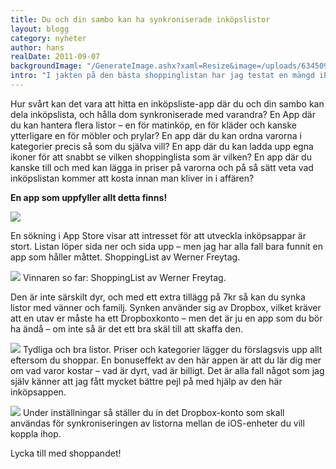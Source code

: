 ```yaml
---
title: Du och din sambo kan ha synkroniserade inköpslistor
layout: blogg
category: nyheter
author: hans
realDate: 2011-09-07
backgroundImage: "/GenerateImage.ashx?xaml=Resize&image=/uploads/634509016853972014-image003.jpg@01CC6BC5.D22EE600__image003.jpg&format=png&maxWidth=375&maxHeight=375"
intro: "I jakten på den bästa shoppinglistan har jag testat en mängd iPhone appar. Här är resultatet!"
---
```



Hur svårt kan det vara att hitta en inköpsliste-app där du och din sambo kan dela inköpslista, och hålla dom synkroniserade med varandra? En App där du kan hantera flera listor – en för matinköp, en för kläder och kanske ytterligare en för möbler och prylar? En app där du kan ordna varorna i kategorier precis så som du själva vill? En app där du kan ladda upp egna ikoner för att snabbt se vilken shoppinglista som är vilken? En app där du kanske till och med kan lägga in priser på varorna och på så sätt veta vad inköpslistan kommer att kosta innan man kliver in i affären?

**En app som uppfyller allt detta finns!**

[![](/GenerateImage.ashx?xaml=Resize&amp;format=png&amp;maxWidth=900&amp;image=/uploads/634509016853815765-image001.jpg@01CC6BC5.D22EE600__image001.jpg)](/uploads/634509016853815765-image001.jpg@01CC6BC5.D22EE600__image001.jpg)

En sökning i App Store visar att intresset för att utveckla inköpsappar är stort. Listan löper sida ner och sida upp – men jag har alla fall bara funnit en app som håller måttet. ShoppingList av Werner Freytag.

[![](/GenerateImage.ashx?xaml=Resize&amp;format=png&amp;maxWidth=900&amp;image=/uploads/634509016853972014-image003.jpg@01CC6BC5.D22EE600__image003.jpg)](/uploads/634509016853972014-image003.jpg@01CC6BC5.D22EE600__image003.jpg)
Vinnaren so far: ShoppingList av Werner Freytag.

Den är inte särskilt dyr, och med ett extra tillägg på 7kr så kan du synka listor med vänner och familj. Synken använder sig av Dropbox, vilket kräver att en utav er måste ha ett Dropboxkonto – men det är ju en app som du bör ha ändå – om inte så är det ett bra skäl till att skaffa den.

[![](/GenerateImage.ashx?xaml=Resize&amp;format=png&amp;maxWidth=900&amp;image=/uploads/634509016853972014-image005.png@01CC6BC5.D22EE600__image005.png)](/uploads/634509016853972014-image005.png@01CC6BC5.D22EE600__image005.png)
Tydliga och bra listor. Priser och kategorier lägger du förslagsvis upp allt eftersom du shoppar. En bonuseffekt av den här appen är att du lär dig mer om vad varor kostar – vad är dyrt, vad är billigt. Det är alla fall något som jag själv känner att jag fått mycket bättre pejl på med hjälp av den här inköpsappen.

[![](/GenerateImage.ashx?xaml=Resize&amp;format=png&amp;maxWidth=900&amp;image=/uploads/634509016853972014-image006.png@01CC6BC5.D22EE600__image006.png)](/uploads/634509016853972014-image006.png@01CC6BC5.D22EE600__image006.png)
Under inställningar så ställer du in det Dropbox-konto som skall användas för synkroniseringen av listorna mellan de iOS-enheter du vill koppla ihop.

Lycka till med shoppandet!

